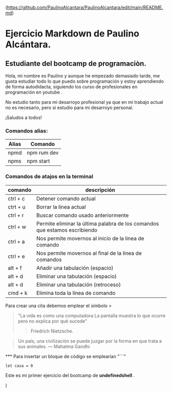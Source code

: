 (https://github.com/PaulinoAlcantara/PaulinoAlcantara/edit/main/README.md)

# Ejercicio **Markdown** de Paulino Alcántara.

## Estudiante del bootcamp de programaciòn.

Hola, mi nombre es Paulino y aunque he empezado demasiado tarde, me gusta estudiar todo lo que puedo sobre programación y estoy aprendiendo de forma autodidacta, siguiendo los curso de profesionales en programación en youtube .

No estudio tanto para mi desarroyo profesional ya que en mi trabajo actual no es necesario, pero si estudio para mi desarroyo personal.

¡Saludos a todos!

### **Comandos alias:**

| Alias | Comando     |
| ----- | ----------- |
| npmd  | npm rum dev |
| npms  | npm start   |

### **Comandos de atajos en la terminal**

| comando  | descripción                                                                |
| -------- | -------------------------------------------------------------------------- |
| ctrl + c | Detener comando actual                                                     |
| ctrt + u | Borrar la linea actual                                                     |
| ctrl + r | Buscar comando usado anteriormente                                         |
| ctrl + w | Permite eliminar la última palabra de los comandos que estamos escribiendo |
| ctrl + a | Nos permite movernos al inicio de la linea de comando                      |
| ctrl + e | Nos permite movernos al final de la linea de comandos                      |
| alt + f  | Añadir una tabulación (espacio)                                            |
| alt + d  | Eliminar una tabulación (espacio)                                          |
| alt + d  | Eliminar una tabulación (retroceso)                                        |
| cmd + k  | Elimina toda la línea de comando                                           |

Para crear una cita debemos emplear el símbolo >

> "La vida es como una computadora
> La pantalla muestra lo que ocurre
> pero no explica por qué sucede"
>
> > Friedrich Nietzsche.

> Un país, una civilización se puede juzgar por la forma en que trata a sus animales. — Mahatma Gandhi

\*\*\* Para insertar un bloque de código se emplearían "```"

`let casa = 0`

Este es mi primer ejercicio del bootcamp de **undefinedshell** .

)

